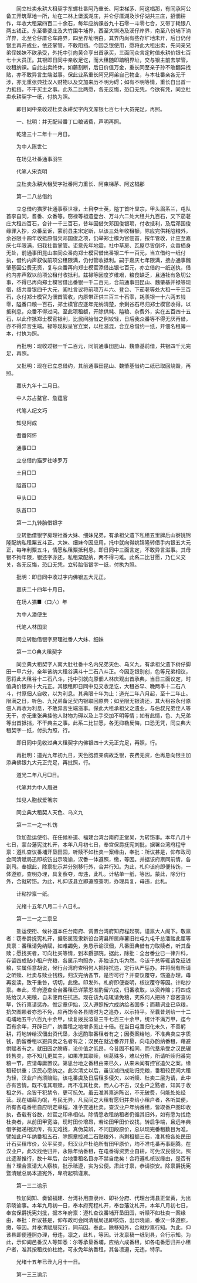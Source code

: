 <!-- { "loadSidebar": true } -->
　　同立杜卖永耕大租契字东螺社番阿乃重长、阿束梯茅、阿这椙那，有同承阿公备工开筑草地一所，址在二林上堡溪湖庄，并仑仔厝湖及沙仔湖共三庄，招佃耕作，年收大租粟四百二十余石，每年应纳课谷九十石零一斗零七合，又带丁耗银八两五钱正。东至番婆庄及大竹围牛埔界，西至大圳港及溪仔岸界，南至八份埔下湳洋界，北至仑仔厝仑车路界，四至界址明白。其界内尚有些存圹地未开，后日仍付银主再开成业，依还掌管，不敢阻挡。今因乏银使用，愿将此大租出卖，先问亲兄弟侄姊妹不欲承受，外托中引向黄合亨出首承买，三面同众言定时值永耕价银七百七十大员正。其银即日同中亲收足讫，而大租随即踏明界址，交与银主前去掌管，收租纳课。自此出卖终休，如藤割断，后日价值万金，重长同至亲子孙不敢翻异找贴，亦不敢异言生端滋事。保此业系重长阿兄阿弟自己物业，与本社番亲各无干涉，亦无重张典挂汉人财物以及交加来历不明为碍；如有不明等情，重长自出首一力抵挡，不干买主之事。此系二比两愿，各无反悔，恐口无凭，今欲有凭，同立杜卖永耕契字一纸，付执为照。

　　即日同中亲收过杜卖永耕契字内文库银七百七十大员完足，再照。

　　一、批明：并无配带番丁口粮诸费，声明再照。

　　乾隆三十二年十一月日。

　　为中人陈世仁

　　在场见社番通事羽生

　　代笔人宋克明

　　立杜卖永耕大租契字社番阿力重长、阿束梯茅、阿这椙那

　　第一二八总借约

　　立总借约猫罗社通事蔡世禄，土目李士英，隘丁首叶显宗，甲头眉系兰，屯队首李自同，耆番、众番等。窃禄等祖遗登台、万斗六二处大租共九百石，又下茄荖庄大租四百石，合计一千三百石，昔年因借欠邓国俊银项，付收抵利，及后邓国俊缘罪入抄，众番呈诉，蒙前县主宋定断，以该三处年收租额，除应完供耗隘粮外，余谷限十四年收抵原借欠邓国俊之项，仍举郑士模为官佃首，按年管收，计应至嘉庆七年限满，归我社番掌管。讵意先年地震，社中草房、瓦屋尽皆倒坏，众番栖身无处，前通事田昆山率同众番向郑士模官借出番银二千一百元，当立借约一纸付执，借约内声叙俟前项公租限满，仍付管收抵利。嗣于嘉庆七年限满，接办通事魏肇基因公费无资，复与众番再向郑士模官添借出银七百元，亦立借约一纸送执，借约内亦声叙以前项公租付收抵利。兹禄等因度岁维艰，粮食缺乏，且通社有急切公事，不得已再向郑士模官借出番银一千二百元，合前通事田昆山、魏肇基并禄等现借，结共番银四千大元，阖社言议将前项万斗六、登台、下茄荖等处大租一千三百石，永付郑士模官为佃首管收，内原带正供三百三十石零，耗羡银一十六两五钱零，隘番口粮一百石，郑士模官应逐年完纳清楚，余剩谷石尽归郑士模官收得，以抵利息，众番不得过问。至此项租额，开除供耗、隘粮、杂费外，实在五百四十五石，以此作抵郑士模官银利，比民间胎借之例较轻，日后我众番等不得无厌再借，亦不得异言生端。禄等现拟呈官立案，以杜滋混，合立总借约一纸，开佃名租簿一本，付执为照。

　　再批明：现收过银一千二百元，同前通事田昆山、魏肇基前借，共银四千元完足，再照。

　　又批明：现在已立总借约，其前通事田昆山、魏肇基借约二纸已取回烧毁，再照。

　　嘉庆九年十二月日。

　　中人苏占鳌官、詹蕴官

　　代笔人纪文巧

　　知见阿成

　　耆番阿怀

　　通事□□

　　立总借约猫罗社哆罗万

　　土目□□

　　隘首□□

　　甲头□□

　　队首□□

　　第一二九转胎借银字

　　立转胎借银字房理社番大妹、细妹兄弟，有承祖父遗下私租五里牌后山寮姚锦隆配纳私租粟五斗正。大妹、细妹今因应用，托中就向得姚锦隆转借手内银五大元正，每年利粟五斗，情愿私租粟抵利息。即日同中三面言定，不敢异言滋事。其母银不拘年限，银还字亦还，私租粟配纳，两不得刁难。此系二比甘愿，乃仁义交关，各无反悔，恐口无凭，立转胎借银字一纸，付执为照。

　　批明：即日同中收过字内佛银五大元正。

　　嘉庆二十四年十月日。

　　在场人猫■〈口六〉年

　　为中人潘便生

　　代笔人林国梁

　　同立转胎借银字房理社番人大妹、细妹

　　第一三○典大租契字

　　同立典大租契字人南大肚社番十名内兄弟天色、乌义九，有承祖父遗下树仔脚田一甲六分，全年该纳大租谷满斗十二石八斗正。今因乏银别创，色等兄弟相议，愿将此大租谷十二石八斗，托中引就向原佃人林庆观出首承典，当日三面议定，时值典价银四十大元正。其银租即日同中见交收足讫，大租谷早、晚两季十二石八斗，付原佃人自收，以为利息。其典限十年为止：道光二年八月起，至十二年止。限满之日，听色、九兄弟备足契内银取回原典；如至限无银清还，其大租谷永付原佃人再收为利息，不敢异言生端滋事。保此大租承祖父之遗业，与伯叔兄弟侄人等无干，亦无重张典挂他人财物为碍以及上手交加不明等情；如有此情，色、九兄弟等出首抵挡，不干典主之事。此系二比甘愿，各无抑勒反悔，口恐无凭，同立典大租契字一纸，付执为照，行。

　　即日同中见收过典大租契字内佛银四十大元正完足，再照，行。

　　再批明：道光九年初九日，天色胞叔亲病故乏银，丧费无资，色再恳向银主加添典佛银九大元正完足，再批照，行。

　　道光二年八月□日。

　　代笔并为中人眉进

　　知见人胞叔爱箸宗

　　同立典大租契人天色、乌义九

　　第一三一之一札饬

　　钦加盐运使衔、在任候补道、福建台湾台南府正堂吴，为转饬事。本年八月十七日，蒙台藩宪沈札开，本年八月初七日，奉宫保爵抚宪刘批，据署台湾府程守禀：遵札查议番埔开垦田园，听赎不如杜卖一案缘由，奉批：所议甚是，仰布政司会同清赋局迅即核饬出示晓谕，汉番一体遵照，缴，等因。并据该府禀同前情，各到司。奉据此，除禀批示并分别移行外，合并行知。为此，札仰该府即便转饬，一体遵照，查明办理，具复察夺，毋违，此札。计粘单一纸，等因。蒙此，除分行外，合就转饬。为此，札仰该县立即遵照查明，办理具复，毋违，此札。

　　计粘抄禀一纸。

　　光绪十五年八月二十八日札。

　　第一三一之二禀呈

　　盐运使衔、候补道本任台南府、调置台湾府知府程起鹗，谨禀大人阁下。敬禀者：窃奉爵抚宪札开，据彰属现隶新设台湾县所属麻薯旧社屯九屯千总潘踏此厘等具禀：番租请免纳赋，如难蠲免，务恳示谕汉佃，凡番田典借有力取赎者，听其备赎；愿找买者，可向杜买等情，到本爵部院。据此，除批：全台番业已一律升科，存留四成贴小租户完粮，各属示均照办，非独该九屯为然。今该千总等辄请免征钱粮，实属任意胡说，候行台湾府查明何人把持抗违，定行从严惩办。并将尚有所请之听赎、杜卖与赎业钱粮，归汉完纳各节，是否可行？并查议覆夺，饬遵办理，毋再妄渎，致干重咎，切切，此缴。印发外，札府即便查明，核议覆夺等因。计粘抄禀。奉此，卑府遵查全台番租已详蒙恩准酌留六成，归番收取，以资养赡；将四成贴给汉人完粮，自未便再任抗违。现在该九屯辄请免粮，究系何人把持？容密查访拏，饬行禀请惩办。惟定章伊始，汉人遵照按六成纳给者固多；而藉词业已承粮，抗欠图赖者亦恐不免，应再饬令各县随时为之追办，以示持平。至曩昔划给一十二屯埔地五千六百九十余甲，续复拨民溢垦三千七百三十余甲，统计不满万甲，迄今百有余年，开辟日广，纳番租之地增多奚止十倍。在当日屯番归化未久，不善躬耕，将地转给汉佃出资代垦，永远酌取番租者有之；因奏案给地，不准典卖立字质钱，酌留番租以避典卖之名者有之；汉民在就近番界开垦，向屯办酌纳番租，藉避供赋者有之。就田园之腴瘠，论价值之低昂，今昔固不相同，而代垦承受之汉民辗转售卖，亦不知几更其主，如果准其取赎，纠葛殊多，难以分析，所请听赎归番完粮一节，应请毋庸置议。第思台地之番租由来已久，从来未闻有控官追欠之案。缘租轻供重；汉民心愿纳之。此次清丈以后，虽议减四成贴归完粮，番租较民间大租为轻，汉业户尚须赔贴，该屯番虞及日后租多侵欠，以听赎、杜卖二层为请，此中亦有苦情。既不准其取赎，再不准其杜卖，而人心不古，汉业户之黠者，知其于收租之外，余皆干犯禁令，更可抗欠。虽云准其禀追陈讼，不无破费，何能处处经营。现在编藉为氓，与民无异，凡民间之大租有愿归并卖给小租户者，各听其便，所有各屯番租自应明定章程，准予变通杜卖。查汉业户年纳番租，皆取番户图印收执，备载有谷数，如官之印串相似。除情愿收租纳租者仍循其旧外，如有愿为找绝杜卖者，从前田甲宽溢，现时田价增昂，若论田甲田价议找，转启争端，且远年典借字据递相流传，有无难找，真伪莫辨，不问田段原价，总以现完番租数目为准。譬如此户年纳番租五石，除照章控减二石贴粮外，尚剩租额三石，准其按各处民田计石买租市价，公平买卖，归汉业户杜绝所有田甲原价，均不准屯番再事翻腾。在汉业户，此次找绝归并，永除年纳番租，在屯番得资贾业自耕，可免汉民侵欠。照此逐渐推行，数十年后，台地番租名目亦不禁自绝矣！合将遵札核议缘由，是否有当？理合禀请大人察核，批示祗遵，实为公便。肃此寸禀，恭请崇安。除禀爵抚宪暨清赋总局本道宪外，卑府起鹗谨禀。

　　第一三二谕示

　　钦加同知、奏留福建、台湾补用直隶州、即补分府、代理台湾县正堂黄，为出示晓谕事。本年九月初一日，奉本府宪程札开，奉台藩沈札开，本年八月初七日，奉宫保爵抚宪刘批，据本年府禀：遵札查议番埔开垦田园，听赎不如杜卖一案缘由，奉批：所议甚是，仰布政司会同清赋局迅即核饬，出示晓谕，番汉一体遵照，缴，等因。并奉清赋局宪行，同前因。奉此，除移知外，合就抄禀行知。为此，仰该县即便遵照办理，毋违，凛之，此札，等因。计发禀稿一纸到县，合行示知。为此，示仰阖邑番汉人等知悉：尔等承垦番埔，应纳六成番租，如各屯番愿归并小租户者，准其按租找价杜绝，可永免年纳番租，其各凛遵，无违，特示。

　　光绪十五年已丑九月十一日。

　　第一三三谕示

